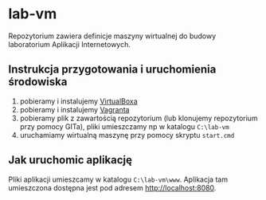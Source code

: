 # lab-vm

Repozytorium zawiera definicje maszyny wirtualnej do budowy laboratorium Aplikacji Internetowych. 

## Instrukcja przygotowania i uruchomienia środowiska

1. pobieramy i instalujemy [VirtualBoxa](https://www.virtualbox.org/wiki/Downloads)
2. pobieramy i instalujemy [Vagranta](https://www.vagrantup.com/downloads.html)
3. pobieramy plik z zawartością repozytorium (lub klonujemy repozytorium przy pomocy GITa), pliki umieszczamy np w katalogu `C:\lab-vm`
4. uruchamiamy wirtualną maszynę przy pomocy skryptu `start.cmd`

## Jak uruchomic aplikację

Pliki aplikacji umieszcamy w katalogu `C:\lab-vm\www`. Aplikacja tam umieszczona dostępna jest pod adresem [http://localhost:8080](http://localhost:8080).
